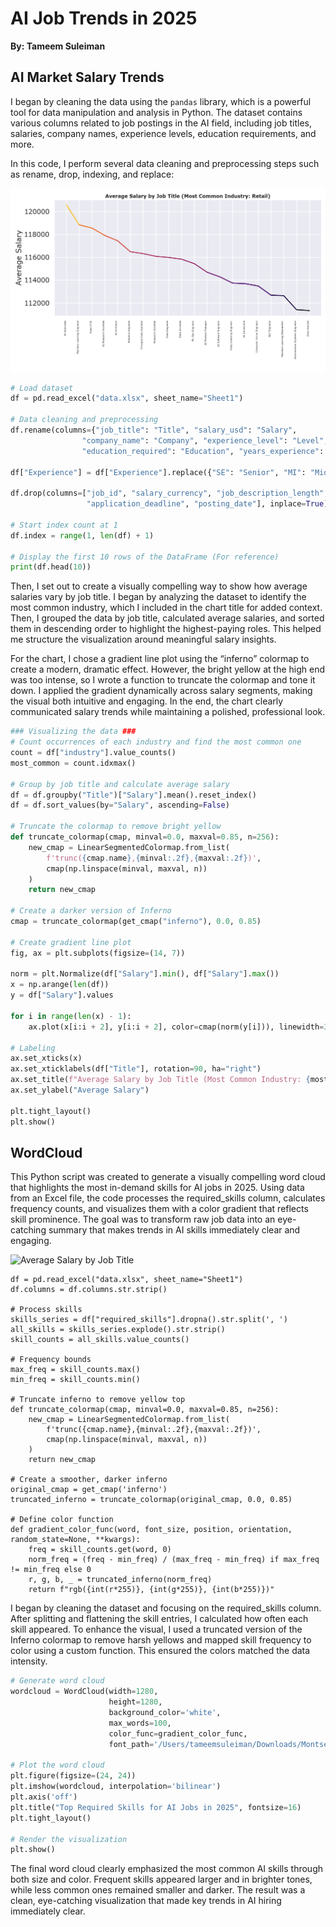 # AI Job Trends in 2025
**By: Tameem Suleiman**

## AI Market Salary Trends

I began by cleaning the data using the `pandas` library, which is a powerful tool for data manipulation and analysis in Python. The dataset contains various columns related to job postings in the AI field, including job titles, salaries, company names, experience levels, education requirements, and more.

In this code, I perform several data cleaning and preprocessing steps such as rename, drop, indexing, and replace:

![Average Salary by Job Title](LineChart.png)

```python
# Load dataset
df = pd.read_excel("data.xlsx", sheet_name="Sheet1")

# Data cleaning and preprocessing
df.rename(columns={"job_title": "Title", "salary_usd": "Salary",
                "company_name": "Company", "experience_level": "Level",
                "education_required": "Education", "years_experience": "Experience"}, inplace=True)

df["Experience"] = df["Experience"].replace({"SE": "Senior", "MI": "Mid", "EN": "Entry"})

df.drop(columns=["job_id", "salary_currency", "job_description_length", "benefits_score",
                 "application_deadline", "posting_date"], inplace=True)

# Start index count at 1
df.index = range(1, len(df) + 1)

# Display the first 10 rows of the DataFrame (For reference)
print(df.head(10))
```
Then, I set out to create a visually compelling way to show how average salaries vary by job title. I began by analyzing the dataset to identify the most common industry, which I included in the chart title for added context. Then, I grouped the data by job title, calculated average salaries, and sorted them in descending order to highlight the highest-paying roles. This helped me structure the visualization around meaningful salary insights.

For the chart, I chose a gradient line plot using the “inferno” colormap to create a modern, dramatic effect. However, the bright yellow at the high end was too intense, so I wrote a function to truncate the colormap and tone it down. I applied the gradient dynamically across salary segments, making the visual both intuitive and engaging. In the end, the chart clearly communicated salary trends while maintaining a polished, professional look.

```python
### Visualizing the data ###
# Count occurrences of each industry and find the most common one
count = df["industry"].value_counts()
most_common = count.idxmax()

# Group by job title and calculate average salary
df = df.groupby("Title")["Salary"].mean().reset_index()
df = df.sort_values(by="Salary", ascending=False)

# Truncate the colormap to remove bright yellow
def truncate_colormap(cmap, minval=0.0, maxval=0.85, n=256):
    new_cmap = LinearSegmentedColormap.from_list(
        f'trunc({cmap.name},{minval:.2f},{maxval:.2f})',
        cmap(np.linspace(minval, maxval, n))
    )
    return new_cmap

# Create a darker version of Inferno
cmap = truncate_colormap(get_cmap("inferno"), 0.0, 0.85)

# Create gradient line plot
fig, ax = plt.subplots(figsize=(14, 7))

norm = plt.Normalize(df["Salary"].min(), df["Salary"].max())
x = np.arange(len(df))
y = df["Salary"].values

for i in range(len(x) - 1):
    ax.plot(x[i:i + 2], y[i:i + 2], color=cmap(norm(y[i])), linewidth=3)

# Labeling
ax.set_xticks(x)
ax.set_xticklabels(df["Title"], rotation=90, ha="right")
ax.set_title(f"Average Salary by Job Title (Most Common Industry: {most_common})", fontsize=16, fontweight="bold")
ax.set_ylabel("Average Salary")

plt.tight_layout()
plt.show()
```
## WordCloud
This Python script was created to generate a visually compelling word cloud that highlights the most in-demand skills for AI jobs in 2025. Using data from an Excel file, the code processes the required_skills column, calculates frequency counts, and visualizes them with a color gradient that reflects skill prominence. The goal was to transform raw job data into an eye-catching summary that makes trends in AI skills immediately clear and engaging.

![Average Salary by Job Title](WordCloud.png)

```# Load data
df = pd.read_excel("data.xlsx", sheet_name="Sheet1")
df.columns = df.columns.str.strip()

# Process skills
skills_series = df["required_skills"].dropna().str.split(', ')
all_skills = skills_series.explode().str.strip()
skill_counts = all_skills.value_counts()

# Frequency bounds
max_freq = skill_counts.max()
min_freq = skill_counts.min()

# Truncate inferno to remove yellow top
def truncate_colormap(cmap, minval=0.0, maxval=0.85, n=256):
    new_cmap = LinearSegmentedColormap.from_list(
        f'trunc({cmap.name},{minval:.2f},{maxval:.2f})',
        cmap(np.linspace(minval, maxval, n))
    )
    return new_cmap

# Create a smoother, darker inferno
original_cmap = get_cmap('inferno')
truncated_inferno = truncate_colormap(original_cmap, 0.0, 0.85)

# Define color function
def gradient_color_func(word, font_size, position, orientation, random_state=None, **kwargs):
    freq = skill_counts.get(word, 0)
    norm_freq = (freq - min_freq) / (max_freq - min_freq) if max_freq != min_freq else 0
    r, g, b, _ = truncated_inferno(norm_freq)
    return f"rgb({int(r*255)}, {int(g*255)}, {int(b*255)})"
```

I began by cleaning the dataset and focusing on the required_skills column. After splitting and flattening the skill entries, I calculated how often each skill appeared. To enhance the visual, I used a truncated version of the Inferno colormap to remove harsh yellows and mapped skill frequency to color using a custom function. This ensured the colors matched the data intensity.

```python
# Generate word cloud
wordcloud = WordCloud(width=1280,
                      height=1280,
                      background_color='white',
                      max_words=100,
                      color_func=gradient_color_func,
                      font_path='/Users/tameemsuleiman/Downloads/Montserrat/static/Montserrat-Black.ttf').generate_from_frequencies(skill_counts)

# Plot the word cloud
plt.figure(figsize=(24, 24))
plt.imshow(wordcloud, interpolation='bilinear')
plt.axis('off')
plt.title("Top Required Skills for AI Jobs in 2025", fontsize=16)
plt.tight_layout()

# Render the visualization
plt.show()
```

The final word cloud clearly emphasized the most common AI skills through both size and color. Frequent skills appeared larger and in brighter tones, while less common ones remained smaller and darker. The result was a clean, eye-catching visualization that made key trends in AI hiring immediately clear.
